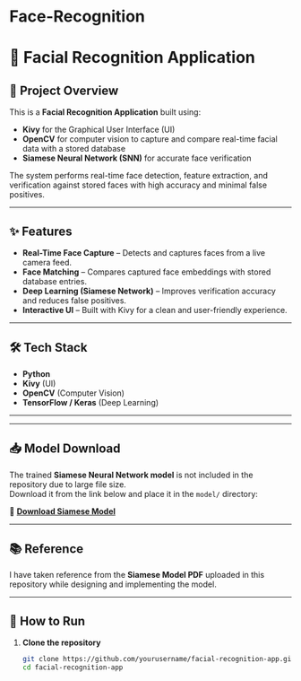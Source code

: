 # Face-Recognition
# 📸 Facial Recognition Application

## 📌 Project Overview
This is a **Facial Recognition Application** built using:
- **Kivy** for the Graphical User Interface (UI)
- **OpenCV** for computer vision to capture and compare real-time facial data with a stored database
- **Siamese Neural Network (SNN)** for accurate face verification

The system performs real-time face detection, feature extraction, and verification against stored faces with high accuracy and minimal false positives.

---

## ✨ Features
- **Real-Time Face Capture** – Detects and captures faces from a live camera feed.
- **Face Matching** – Compares captured face embeddings with stored database entries.
- **Deep Learning (Siamese Network)** – Improves verification accuracy and reduces false positives.
- **Interactive UI** – Built with Kivy for a clean and user-friendly experience.

---

## 🛠️ Tech Stack
- **Python**
- **Kivy** (UI)
- **OpenCV** (Computer Vision)
- **TensorFlow / Keras** (Deep Learning)

---

---

## 📥 Model Download
The trained **Siamese Neural Network model** is not included in the repository due to large file size.  
Download it from the link below and place it in the `model/` directory:

🔗 **[Download Siamese Model]([https://drive.google.com/file/d/1w7290K6fZXck_gaOuSFgIOzfDNYYRV85/view?usp=sharing])**

---

## 📚 Reference
I have taken reference from the **Siamese Model PDF** uploaded in this repository while designing and implementing the model.

---

## 🚀 How to Run
1. **Clone the repository**
   ```bash
   git clone https://github.com/yourusername/facial-recognition-app.git
   cd facial-recognition-app

